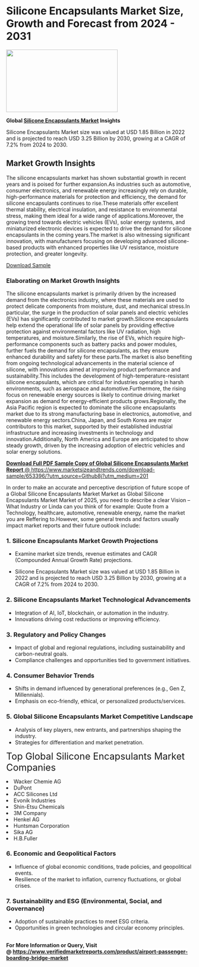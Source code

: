 <H1>Silicone Encapsulants Market Size, Growth and Forecast from 2024 - 2031</H1><img class="aligncenter size-medium wp-image-584254" src="https://thirdeyenews.in/wp-content/uploads/2024/09/Global-Market-Research-300x168.jpeg" alt="" width="300" height="168" /><p><strong>Global&nbsp;<a href="https://www.marketsizeandtrends.com/download-sample/653396/?utm_source=Github8j?utm_medium=201">Silicone Encapsulants Market</a> Insights</strong></p><p>Silicone Encapsulants Market size was valued at USD 1.85 Billion in 2022 and is projected to reach USD 3.25 Billion by 2030, growing at a CAGR of 7.2% from 2024 to 2030.</p><p><h2>Market Growth Insights</h2> The silicone encapsulants market has shown substantial growth in recent years and is poised for further expansion.As industries such as automotive, consumer electronics, and renewable energy increasingly rely on durable, high-performance materials for protection and efficiency, the demand for silicone encapsulants continues to rise.These materials offer excellent thermal stability, electrical insulation, and resistance to environmental stress, making them ideal for a wide range of applications.Moreover, the growing trend towards electric vehicles (EVs), solar energy systems, and miniaturized electronic devices is expected to drive the demand for silicone encapsulants in the coming years.The market is also witnessing significant innovation, with manufacturers focusing on developing advanced silicone-based products with enhanced properties like UV resistance, moisture protection, and greater longevity.<p><a href="#">Download Sample</a></p> <h3>Elaborating on Market Growth Insights</h3> The silicone encapsulants market is primarily driven by the increased demand from the electronics industry, where these materials are used to protect delicate components from moisture, dust, and mechanical stress.In particular, the surge in the production of solar panels and electric vehicles (EVs) has significantly contributed to market growth.Silicone encapsulants help extend the operational life of solar panels by providing effective protection against environmental factors like UV radiation, high temperatures, and moisture.Similarly, the rise of EVs, which require high-performance components such as battery packs and power modules, further fuels the demand for silicone encapsulants, as they ensure enhanced durability and safety for these parts.The market is also benefiting from ongoing technological advancements in the material science of silicone, with innovations aimed at improving product performance and sustainability.This includes the development of high-temperature-resistant silicone encapsulants, which are critical for industries operating in harsh environments, such as aerospace and automotive.Furthermore, the rising focus on renewable energy sources is likely to continue driving market expansion as demand for energy-efficient products grows.Regionally, the Asia Pacific region is expected to dominate the silicone encapsulants market due to its strong manufacturing base in electronics, automotive, and renewable energy sectors.China, Japan, and South Korea are major contributors to this market, supported by their established industrial infrastructure and increasing investments in technology and innovation.Additionally, North America and Europe are anticipated to show steady growth, driven by the increasing adoption of electric vehicles and solar energy solutions.<p><a href="#"></p><p><span class=""><strong>Download Full PDF Sample Copy of Global Silicone Encapsulants Market Report</strong> @ <a href="https://www.marketsizeandtrends.com/download-sample/653396/?utm_source=Github8j?utm_medium=201" target="_blank">https://www.marketsizeandtrends.com/download-sample/653396/?utm_source=Github8j?utm_medium=201</a></span></p><p>In order to make an accurate and perceptive description of future scope of a Global&nbsp;Silicone Encapsulants Market Market as Global&nbsp;Silicone Encapsulants Market Market of 2025, you need to describe a clear Vision &ndash; What Industry or Linda can you think of for example: Quote from a Technology, healthcare, automotive, renewable energy, name the market you are Reffering to.However, some general trends and factors usually impact market reports and their future outlook include:</p><h3>1.&nbsp;<strong>Silicone Encapsulants Market Growth Projections</strong></h3><ul><li>Examine market size trends, revenue estimates and CAGR (Compounded Annual Growth Rate) projections.</li><li><p>Silicone Encapsulants Market size was valued at USD 1.85 Billion in 2022 and is projected to reach USD 3.25 Billion by 2030, growing at a CAGR of 7.2% from 2024 to 2030.</p></li></ul><h3>2.&nbsp;<strong>Silicone Encapsulants Market Technological Advancements</strong></h3><ul><li>Integration of AI, IoT, blockchain, or automation in the industry.</li><li>Innovations driving cost reductions or improving efficiency.</li></ul><h3>3.&nbsp;<strong>Regulatory and Policy Changes</strong></h3><ul><li>Impact of global and regional regulations, including sustainability and carbon-neutral goals.</li><li>Compliance challenges and opportunities tied to government initiatives.</li></ul><h3>4.&nbsp;<strong>Consumer Behavior Trends</strong></h3><ul><li>Shifts in demand influenced by generational preferences (e.g., Gen Z, Millennials).</li><li>Emphasis on eco-friendly, ethical, or personalized products/services.</li></ul><h3>5.&nbsp;<strong>Global Silicone Encapsulants Market Competitive Landscape</strong></h3><ul><li>Analysis of key players, new entrants, and partnerships shaping the industry.</li><li>Strategies for differentiation and market penetration.</li></ul><p data-pm-slice="1 1 []"><span style="color: inherit; font-family: inherit; font-size: 25px;">Top Global Silicone Encapsulants Market Companies</span></p><div class="" data-test-id=""><p><li>Wacker Chemie AG</li><li> DuPont</li><li> ACC Silicones Ltd</li><li> Evonik Industries</li><li> Shin-Etsu Chemicals</li><li> 3M Company</li><li> Henkel AG</li><li> Huntsman Corporation</li><li> Sika AG</li><li> H.B.Fuller</li></p></div><h3>6.&nbsp;<strong>Economic and Geopolitical Factors</strong></h3><ul><li>Influence of global economic conditions, trade policies, and geopolitical events.</li><li>Resilience of the market to inflation, currency fluctuations, or global crises.</li></ul><h3>7.&nbsp;<strong>Sustainability and ESG (Environmental, Social, and Governance)</strong></h3><ul><li>Adoption of sustainable practices to meet ESG criteria.</li><li>Opportunities in green technologies and circular economy principles.</li></ul><h2><strong style="font-size: 14px;">For More Information or Query, Visit @&nbsp;</strong><a style="background-color: #ffffff; font-size: 14px;" href="https://www.marketsizeandtrends.com/report/silicone-encapsulants-market/" target="_blank">https://www.verifiedmarketreports.com/product/airport-passenger-boarding-bridge-market</a></h2>